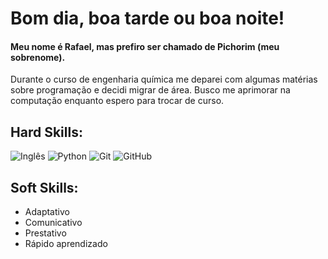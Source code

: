 # Bom dia, boa tarde ou boa noite!
#### Meu nome é Rafael, mas prefiro ser chamado de Pichorim (meu sobrenome).
Durante o curso de engenharia química me deparei com algumas matérias sobre programação e decidi migrar de área. Busco me aprimorar na computação enquanto espero para trocar de curso. 

## Hard Skills:
 ![Inglês](https://img.shields.io/badge/Inglês-fff?style=for-the-badge&logoColor=ffdd54)
 ![Python](https://img.shields.io/badge/python-3670A0?style=for-the-badge&logo=python&logoColor=ffdd54)
![Git](https://img.shields.io/badge/GIT-E44C30?style=for-the-badge&logo=git&logoColor=white)
![GitHub](https://img.shields.io/badge/github-%23121011.svg?style=for-the-badge&logo=github&logoColor=white)

## Soft Skills:
- Adaptativo
- Comunicativo
- Prestativo
- Rápido aprendizado
